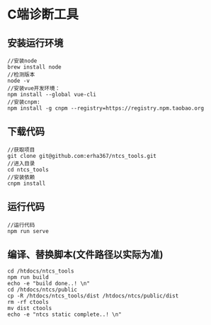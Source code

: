 # C端诊断工具

## 安装运行环境
```
//安装node
brew install node
//检测版本
node -v
//安装vue开发环境： 
npm install --global vue-cli
//安装cnpm:  
npm install -g cnpm --registry=https://registry.npm.taobao.org
```
## 下载代码
```angular2
//获取项目
git clone git@github.com:erha367/ntcs_tools.git
//进入目录
cd ntcs_tools
//安装依赖
cnpm install
```
## 运行代码
```angular2
//运行代码
npm run serve
```

## 编译、替换脚本(文件路径以实际为准)
```shell script
cd /htdocs/ntcs_tools
npm run build
echo -e "build done..! \n"
cd /htdocs/ntcs/public
cp -R /htdocs/ntcs_tools/dist /htdocs/ntcs/public/dist
rm -rf ctools
mv dist ctools
echo -e "ntcs static complete..! \n"
```